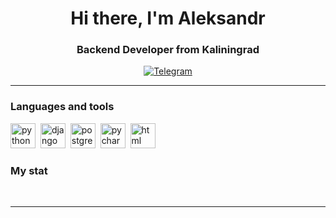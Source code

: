 <div id="header" align="center">
  <h1>Hi there, I'm Aleksandr</h1> 
  <h3>Backend Developer from Kaliningrad</h3>
</div>
  
<div id="socials" align="center">
  <a href="https://t.me/CamcoHKappacko">
    <img src="https://img.shields.io/badge/Telegram-blue?style=for-the-badge&logo=telegram&logoColor=white" alt="Telegram"/>
  </a>
</div>  

---
  
### Languages and tools
  
<img src="https://cdn.jsdelivr.net/gh/devicons/devicon/icons/python/python-original.svg" title="python" width="40" height="40"/>&nbsp;
<img src="https://cdn.jsdelivr.net/gh/devicons/devicon/icons/django/django-plain.svg" title="django" width="40" height="40"/>&nbsp;
<img src="https://cdn.jsdelivr.net/gh/devicons/devicon/icons/postgresql/postgresql-original.svg" title="postgressql" width="40" height="40"/>&nbsp;
<img src="https://cdn.jsdelivr.net/gh/devicons/devicon/icons/pycharm/pycharm-original.svg" title="pycharm" width="40" height="40"/>&nbsp;
<img src="https://cdn.jsdelivr.net/gh/devicons/devicon/icons/html5/html5-original.svg" title="html" width="40" height="40"/>&nbsp;
                    
### My stat

<div id="stat" align="center">
    <img src="https://github-profile-summary-cards.vercel.app/api/cards/profile-details?username=ReutAS39&theme=github_dark" alt=""/>
    <img src="https://github-profile-summary-cards.vercel.app/api/cards/most-commit-language?username=ReutAS39&theme=github_dark" alt=""/>
     <img src="https://github-profile-summary-cards.vercel.app/api/cards/stats?username=ReutAS39&theme=github_dark" alt=""/>
</div>
  
---          
  
<!--

### Hi there 👋

**ReutAS39/ReutAS39** is a ✨ _special_ ✨ repository because its `README.md` (this file) appears on your GitHub profile.

Here are some ideas to get you started:

- 🔭 I’m currently working on ...
- 🌱 I’m currently learning ...
- 👯 I’m looking to collaborate on ...
- 🤔 I’m looking for help with ...
- 💬 Ask me about ...
- 📫 How to reach me: ...
- 😄 Pronouns: ...
- ⚡ Fun fact: ...
-->

